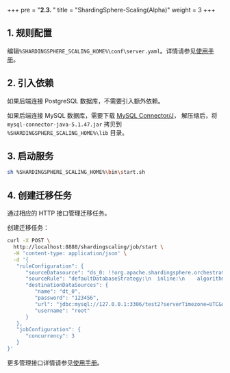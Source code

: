+++
pre = "<b>2.3. </b>"
title = "ShardingSphere-Scaling(Alpha)"
weight = 3
+++

## 1. 规则配置

编辑`%SHARDINGSPHERE_SCALING_HOME%\conf\server.yaml`。详情请参见[使用手册](/cn/user-manual/shardingsphere-scaling/usage/)。

## 2. 引入依赖

如果后端连接 PostgreSQL 数据库，不需要引入额外依赖。

如果后端连接 MySQL 数据库，需要下载 [MySQL Connector/J](https://cdn.mysql.com//Downloads/Connector-J/mysql-connector-java-5.1.47.tar.gz)，
解压缩后，将 `mysql-connector-java-5.1.47.jar` 拷贝到 `%SHARDINGSPHERE_SCALING_HOME%\lib` 目录。

## 3. 启动服务

```bash
sh %SHARDINGSPHERE_SCALING_HOME%\bin\start.sh
```

## 4. 创建迁移任务

通过相应的 HTTP 接口管理迁移任务。

创建迁移任务：

```bash
curl -X POST \
  http://localhost:8888/shardingscaling/job/start \
  -H 'content-type: application/json' \
  -d '{
   "ruleConfiguration": {
      "sourceDatasource": "ds_0: !!org.apache.shardingsphere.orchestration.core.configuration.YamlDataSourceConfiguration\n  dataSourceClassName: com.zaxxer.hikari.HikariDataSource\n  properties:\n    jdbcUrl: jdbc:mysql://127.0.0.1:3306/test?serverTimezone=UTC&useSSL=false\n    username: root\n    password: '\''123456'\''\n    connectionTimeout: 30000\n    idleTimeout: 60000\n    maxLifetime: 1800000\n    maxPoolSize: 50\n    minPoolSize: 1\n    maintenanceIntervalMilliseconds: 30000\n    readOnly: false\n",
      "sourceRule": "defaultDatabaseStrategy:\n  inline:\n    algorithmExpression: ds_${user_id % 2}\n    shardingColumn: user_id\ntables:\n  t1:\n    actualDataNodes: ds_0.t1\n    keyGenerator:\n      column: order_id\n      type: SNOWFLAKE\n    logicTable: t1\n    tableStrategy:\n      inline:\n        algorithmExpression: t1\n        shardingColumn: order_id\n  t2:\n    actualDataNodes: ds_0.t2\n    keyGenerator:\n      column: order_item_id\n      type: SNOWFLAKE\n    logicTable: t2\n    tableStrategy:\n      inline:\n        algorithmExpression: t2\n        shardingColumn: order_id\n",
      "destinationDataSources": {
         "name": "dt_0",
         "password": "123456",
         "url": "jdbc:mysql://127.0.0.1:3306/test2?serverTimezone=UTC&useSSL=false",
         "username": "root"
      }
   },
   "jobConfiguration": {
      "concurrency": 3
   }
}'
```

更多管理接口详情请参见[使用手册](/cn/user-manual/shardingsphere-scaling/usage/)。
